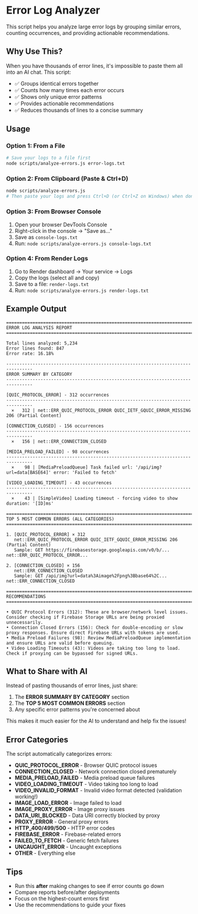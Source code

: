 # Error Log Analyzer

This script helps you analyze large error logs by grouping similar errors, counting occurrences, and providing actionable recommendations.

## Why Use This?

When you have thousands of error lines, it's impossible to paste them all into an AI chat. This script:
- ✅ Groups identical errors together
- ✅ Counts how many times each error occurs
- ✅ Shows only unique error patterns
- ✅ Provides actionable recommendations
- ✅ Reduces thousands of lines to a concise summary

## Usage

### Option 1: From a File

```bash
# Save your logs to a file first
node scripts/analyze-errors.js error-logs.txt
```

### Option 2: From Clipboard (Paste & Ctrl+D)

```bash
node scripts/analyze-errors.js
# Then paste your logs and press Ctrl+D (or Ctrl+Z on Windows) when done
```

### Option 3: From Browser Console

1. Open your browser DevTools Console
2. Right-click in the console → "Save as..."
3. Save as `console-logs.txt`
4. Run: `node scripts/analyze-errors.js console-logs.txt`

### Option 4: From Render Logs

1. Go to Render dashboard → Your service → Logs
2. Copy the logs (select all and copy)
3. Save to a file: `render-logs.txt`
4. Run: `node scripts/analyze-errors.js render-logs.txt`

## Example Output

```
================================================================================
ERROR LOG ANALYSIS REPORT
================================================================================

Total lines analyzed: 5,234
Error lines found: 847
Error rate: 16.18%

--------------------------------------------------------------------------------
ERROR SUMMARY BY CATEGORY
--------------------------------------------------------------------------------

[QUIC_PROTOCOL_ERROR] - 312 occurrences
--------------------------------------------------------------------------------
  ×   312 | net::ERR_QUIC_PROTOCOL_ERROR QUIC_IETF_GQUIC_ERROR_MISSING 206 (Partial Content)

[CONNECTION_CLOSED] - 156 occurrences
--------------------------------------------------------------------------------
  ×   156 | net::ERR_CONNECTION_CLOSED

[MEDIA_PRELOAD_FAILED] - 98 occurrences
--------------------------------------------------------------------------------
  ×    98 | [MediaPreloadQueue] Task failed url: '/api/img?url=data[BASE64]' error: 'Failed to fetch'

[VIDEO_LOADING_TIMEOUT] - 43 occurrences
--------------------------------------------------------------------------------
  ×    43 | [SimpleVideo] Loading timeout - forcing video to show duration: '[ID]ms'

================================================================================
TOP 5 MOST COMMON ERRORS (ALL CATEGORIES)
================================================================================

1. [QUIC_PROTOCOL_ERROR] × 312
   net::ERR_QUIC_PROTOCOL_ERROR QUIC_IETF_GQUIC_ERROR_MISSING 206 (Partial Content)
   Sample: GET https://firebasestorage.googleapis.com/v0/b/... net::ERR_QUIC_PROTOCOL_ERROR...

2. [CONNECTION_CLOSED] × 156
   net::ERR_CONNECTION_CLOSED
   Sample: GET /api/img?url=data%3Aimage%2Fpng%3Bbase64%2C... net::ERR_CONNECTION_CLOSED

================================================================================
RECOMMENDATIONS
================================================================================

• QUIC Protocol Errors (312): These are browser/network level issues. Consider checking if Firebase Storage URLs are being proxied unnecessarily.
• Connection Closed Errors (156): Check for double-encoding or slow proxy responses. Ensure direct Firebase URLs with tokens are used.
• Media Preload Failures (98): Review MediaPreloadQueue implementation and ensure URLs are valid before queuing.
• Video Loading Timeouts (43): Videos are taking too long to load. Check if proxying can be bypassed for signed URLs.
```

## What to Share with AI

Instead of pasting thousands of error lines, just share:
1. The **ERROR SUMMARY BY CATEGORY** section
2. The **TOP 5 MOST COMMON ERRORS** section
3. Any specific error patterns you're concerned about

This makes it much easier for the AI to understand and help fix the issues!

## Error Categories

The script automatically categorizes errors:

- **QUIC_PROTOCOL_ERROR** - Browser QUIC protocol issues
- **CONNECTION_CLOSED** - Network connection closed prematurely
- **MEDIA_PRELOAD_FAILED** - Media preload queue failures
- **VIDEO_LOADING_TIMEOUT** - Video taking too long to load
- **VIDEO_INVALID_FORMAT** - Invalid video format detected (validation working!)
- **IMAGE_LOAD_ERROR** - Image failed to load
- **IMAGE_PROXY_ERROR** - Image proxy issues
- **DATA_URI_BLOCKED** - Data URI correctly blocked by proxy
- **PROXY_ERROR** - General proxy errors
- **HTTP_400/499/500** - HTTP error codes
- **FIREBASE_ERROR** - Firebase-related errors
- **FAILED_TO_FETCH** - Generic fetch failures
- **UNCAUGHT_ERROR** - Uncaught exceptions
- **OTHER** - Everything else

## Tips

- Run this **after** making changes to see if error counts go down
- Compare reports before/after deployments
- Focus on the highest-count errors first
- Use the recommendations to guide your fixes

